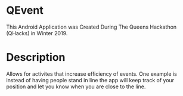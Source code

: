# QEvent
This Android Application was Created During The Queens Hackathon (QHacks) in Winter 2019.

# Description

Allows for activites that increase efficiency of events. One example is instead of having people stand in line the app will keep track of your position
and let you know when you are close to the line.
